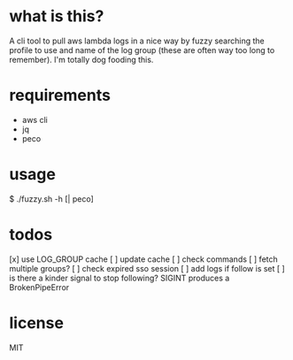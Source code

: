 # what is this?
A cli tool to pull aws lambda logs in a nice way by fuzzy searching the profile to use and name of the log group (these are often way too long to remember). I'm totally dog fooding this.

# requirements
- aws cli
- jq
- peco

# usage
$ ./fuzzy.sh -h [| peco]

# todos
[x] use LOG_GROUP cache
[ ] update cache
[ ] check commands
[ ] fetch multiple groups?
[ ] check expired sso session
[ ] add logs if follow is set
[ ] is there a kinder signal to stop following? SIGINT produces a BrokenPipeError

# license
MIT

